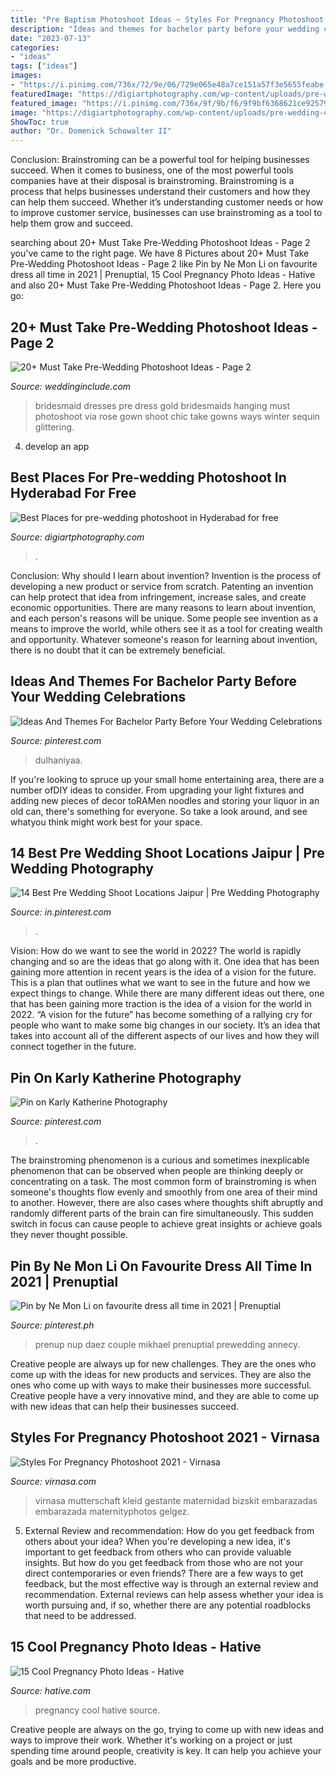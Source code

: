 ```yaml
---
title: "Pre Baptism Photoshoot Ideas ~ Styles For Pregnancy Photoshoot 2021"
description: "Ideas and themes for bachelor party before your wedding celebrations"
date: "2023-07-13"
categories:
- "ideas"
tags: ["ideas"]
images:
- "https://i.pinimg.com/736x/72/9e/06/729e065e48a7ce151a57f3e5655feabe.jpg"
featuredImage: "https://digiartphotography.com/wp-content/uploads/pre-wedding-couple-photoshoot-gandipet-hyderabad-digiart-photography-683x1024.jpg"
featured_image: "https://i.pinimg.com/736x/9f/9b/f6/9f9bf6368621ce9257975c06e132c786.jpg"
image: "https://digiartphotography.com/wp-content/uploads/pre-wedding-couple-photoshoot-gandipet-hyderabad-digiart-photography-683x1024.jpg"
ShowToc: true
author: "Dr. Domenick Schowalter II"
---
```



Conclusion: Brainstroming can be a powerful tool for helping businesses succeed.
When it comes to business, one of the most powerful tools companies have at their disposal is brainstroming. Brainstroming is a process that helps businesses understand their customers and how they can help them succeed. Whether it’s understanding customer needs or how to improve customer service, businesses can use brainstroming as a tool to help them grow and succeed.

	

		
searching about 20+ Must Take Pre-Wedding Photoshoot Ideas - Page 2 you've came to the right page. We have 8 Pictures about 20+ Must Take Pre-Wedding Photoshoot Ideas - Page 2 like Pin by Ne Mon Li on favourite dress all time in 2021 | Prenuptial, 15 Cool Pregnancy Photo Ideas - Hative and also 20+ Must Take Pre-Wedding Photoshoot Ideas - Page 2. Here you go:
		
    
## 20+ Must Take Pre-Wedding Photoshoot Ideas - Page 2

<img loading=lazy src="http://www.weddinginclude.com/wp-content/uploads/2017/01/Pre-Wedding-Shots-Hanging-Wedding-Dress.jpg" onerror="this.onerror=null;this.src='https://tse3.mm.bing.net/th?id=OIP.Kv_KfWb0kcgsIAccg3j21wHaO0&amp;pid=15.1';" alt="20+ Must Take Pre-Wedding Photoshoot Ideas - Page 2">

_Source: weddinginclude.com_

>bridesmaid dresses pre dress gold bridesmaids hanging must photoshoot via rose gown shoot chic take gowns ways winter sequin glittering. 

	

4. develop an app

    
## Best Places For Pre-wedding Photoshoot In Hyderabad For Free

<img loading=lazy src="https://digiartphotography.com/wp-content/uploads/pre-wedding-couple-photoshoot-gandipet-hyderabad-digiart-photography-683x1024.jpg" onerror="this.onerror=null;this.src='https://tse2.mm.bing.net/th?id=OIP.bK9kxGIQt5IasgMjkaeWTwHaLG&amp;pid=15.1';" alt="Best Places for pre-wedding photoshoot in Hyderabad for free">

_Source: digiartphotography.com_

>. 

	

Conclusion: Why should I learn about invention?
Invention is the process of developing a new product or service from scratch. Patenting an invention can help protect that idea from infringement, increase sales, and create economic opportunities. There are many reasons to learn about invention, and each person's reasons will be unique. Some people see invention as a means to improve the world, while others see it as a tool for creating wealth and opportunity. Whatever someone's reason for learning about invention, there is no doubt that it can be extremely beneficial.

    
## Ideas And Themes For Bachelor Party Before Your Wedding Celebrations

<img loading=lazy src="https://i.pinimg.com/736x/96/9b/6b/969b6bb8ffa351c24bdb6e489738acca.jpg" onerror="this.onerror=null;this.src='https://tse4.mm.bing.net/th?id=OIP.duPSUSzpfcQ-Su1Eca5qJgAAAA&amp;pid=15.1';" alt="Ideas And Themes For Bachelor Party Before Your Wedding Celebrations">

_Source: pinterest.com_

>dulhaniyaa. 

	

If you're looking to spruce up your small home entertaining area, there are a number ofDIY ideas to consider. From upgrading your light fixtures and adding new pieces of decor toRAMen noodles and storing your liquor in an old can, there's something for everyone. So take a look around, and see whatyou think might work best for your space.

    
## 14 Best Pre Wedding Shoot Locations Jaipur | Pre Wedding Photography

<img loading=lazy src="https://i.pinimg.com/736x/72/9e/06/729e065e48a7ce151a57f3e5655feabe.jpg" onerror="this.onerror=null;this.src='https://tse1.mm.bing.net/th?id=OIP.Uvxf9BYj2CibFRjS4TanCQHaE7&amp;pid=15.1';" alt="14 Best Pre Wedding Shoot Locations Jaipur | Pre Wedding Photography">

_Source: in.pinterest.com_

>. 

	

Vision: How do we want to see the world in 2022?
The world is rapidly changing and so are the ideas that go along with it. One idea that has been gaining more attention in recent years is the idea of a vision for the future. This is a plan that outlines what we want to see in the future and how we expect things to change. While there are many different ideas out there, one that has been gaining more traction is the idea of a vision for the world in 2022. 
“A vision for the future” has become something of a rallying cry for people who want to make some big changes in our society. It’s an idea that takes into account all of the different aspects of our lives and how they will connect together in the future.

    
## Pin On Karly Katherine Photography

<img loading=lazy src="https://i.pinimg.com/736x/09/b0/21/09b021e7ad1682570a7ae0a23d8d160f.jpg" onerror="this.onerror=null;this.src='https://tse2.mm.bing.net/th?id=OIP.Xjo4KX9nS9amvpZq1zTahgHaJP&amp;pid=15.1';" alt="Pin on Karly Katherine Photography">

_Source: pinterest.com_

>. 

	

The brainstroming phenomenon is a curious and sometimes inexplicable phenomenon that can be observed when people are thinking deeply or concentrating on a task. The most common form of brainstroming is when someone's thoughts flow evenly and smoothly from one area of their mind to another. However, there are also cases where thoughts shift abruptly and randomly different parts of the brain can fire simultaneously. This sudden switch in focus can cause people to achieve great insights or achieve goals they never thought possible.

    
## Pin By Ne Mon Li On Favourite Dress All Time In 2021 | Prenuptial

<img loading=lazy src="https://i.pinimg.com/736x/9f/9b/f6/9f9bf6368621ce9257975c06e132c786.jpg" onerror="this.onerror=null;this.src='https://tse3.mm.bing.net/th?id=OIP.-C_YF6ndF1MXvJhe8dlkwgHaLG&amp;pid=15.1';" alt="Pin by Ne Mon Li on favourite dress all time in 2021 | Prenuptial">

_Source: pinterest.ph_

>prenup nup daez couple mikhael prenuptial prewedding annecy. 

	

Creative people are always up for new challenges. They are the ones who come up with the ideas for new products and services. They are also the ones who come up with ways to make their businesses more successful. Creative people have a very innovative mind, and they are able to come up with new ideas that can help their businesses succeed.

    
## Styles For Pregnancy Photoshoot 2021 - Virnasa

<img loading=lazy src="https://www.virnasa.com/wp-content/uploads/2021/07/Styles-For-Pregnancy-Photoshoot-02.jpg" onerror="this.onerror=null;this.src='https://tse4.mm.bing.net/th?id=OIP.3HwcL8Rz_BoRnDANrw5BoQHaLH&amp;pid=15.1';" alt="Styles For Pregnancy Photoshoot 2021 - Virnasa">

_Source: virnasa.com_

>virnasa mutterschaft kleid gestante maternidad bizskit embarazadas embarazada maternityphotos gelgez. 

	

5. External Review and recommendation: How do you get feedback from others about your idea?
When you're developing a new idea, it's important to get feedback from others who can provide valuable insights. But how do you get feedback from those who are not your direct contemporaries or even friends? There are a few ways to get feedback, but the most effective way is through an external review and recommendation. External reviews can help assess whether your idea is worth pursuing and, if so, whether there are any potential roadblocks that need to be addressed.

    
## 15 Cool Pregnancy Photo Ideas - Hative

<img loading=lazy src="https://hative.com/wp-content/uploads/2014/11/pregnancy-photo-ideas/5-cool-pregnancy-photo-ideas.jpg" onerror="this.onerror=null;this.src='https://tse1.mm.bing.net/th?id=OIP.afOQ9INkTX-N4ExvpyYeAwHaLH&amp;pid=15.1';" alt="15 Cool Pregnancy Photo Ideas - Hative">

_Source: hative.com_

>pregnancy cool hative source. 

	

Creative people are always on the go, trying to come up with new ideas and ways to improve their work. Whether it's working on a project or just spending time around people, creativity is key. It can help you achieve your goals and be more productive.

